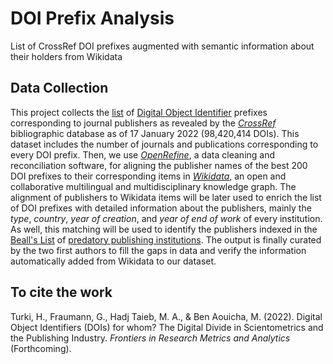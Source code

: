 # DOI Prefix Analysis
List of CrossRef DOI prefixes augmented with semantic information about their holders from Wikidata

## Data Collection
This project collects the [list](https://www.crossref.org/06members/51depositor.html) of [Digital Object Identifier](https://www.doi.org/) prefixes corresponding to journal publishers as revealed by the *[CrossRef](https://www.crossref.org/)* bibliographic database as of 17 January 2022 (98,420,414 DOIs). This dataset includes the number of journals and publications corresponding to every DOI prefix. Then, we use *[OpenRefine](https://openrefine.org/)*, a data cleaning and reconciliation software, for aligning the publisher names of the best 200 DOI prefixes to their corresponding items in *[Wikidata](https://www.wikidata.org)*, an open and collaborative multilingual and multidisciplinary knowledge graph. The alignment of publishers to Wikidata items will be later used to enrich the list of DOI prefixes with detailed information about the publishers, mainly the *type*, *country*, *year of creation*, and *year of end of work* of every institution. As well, this matching will be used to identify the publishers indexed in the [Beall's List](https://en.wikipedia.org/wiki/Beall%27s_List) of [predatory publishing institutions](https://en.wikipedia.org/wiki/Predatory_publishing). The output is finally curated by the two first authors to fill the gaps in data and verify the information automatically added from Wikidata to our dataset.

## To cite the work
Turki, H., Fraumann, G., Hadj Taieb, M. A., & Ben Aouicha, M. (2022). Digital Object Identifiers (DOIs) for whom? 
The Digital Divide in Scientometrics and the Publishing Industry. *Frontiers in Research Metrics and Analytics* (Forthcoming).

